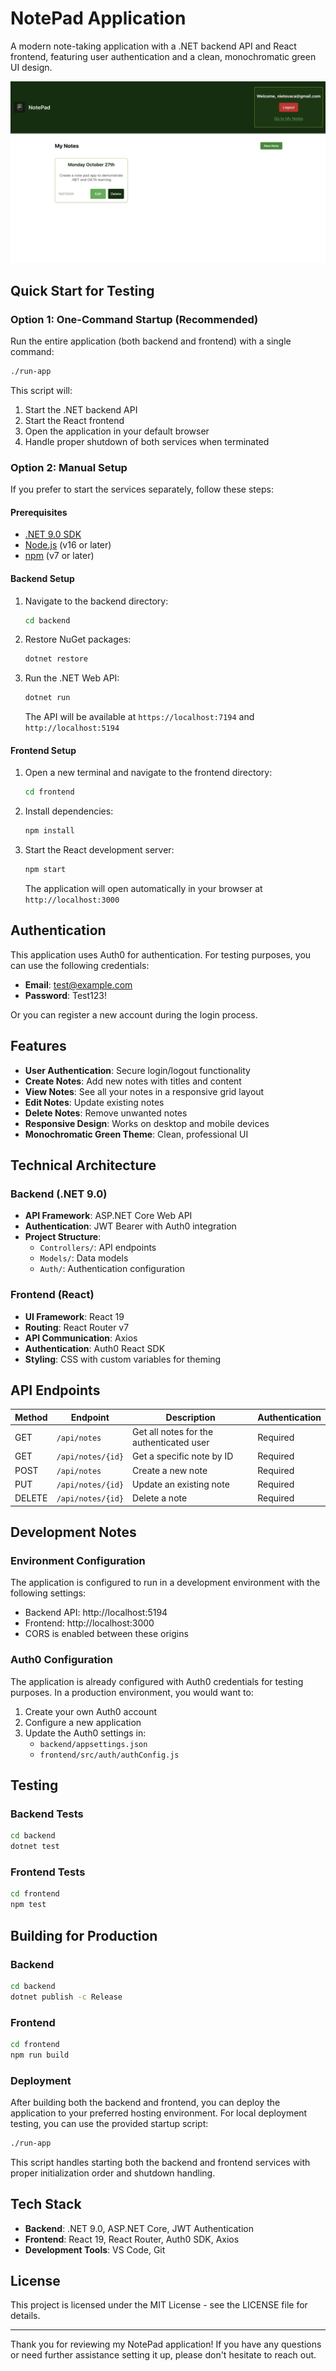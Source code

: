 # NotePad Application

A modern note-taking application with a .NET backend API and React frontend, featuring user authentication and a clean, monochromatic green UI design.

![NotePad App](/frontend/public/notepad-screenshot.png)

## Quick Start for Testing

### Option 1: One-Command Startup (Recommended)

Run the entire application (both backend and frontend) with a single command:

```bash
./run-app
```

This script will:
1. Start the .NET backend API
2. Start the React frontend
3. Open the application in your default browser
4. Handle proper shutdown of both services when terminated

### Option 2: Manual Setup

If you prefer to start the services separately, follow these steps:

#### Prerequisites

- [.NET 9.0 SDK](https://dotnet.microsoft.com/download/dotnet/9.0)
- [Node.js](https://nodejs.org/) (v16 or later)
- [npm](https://www.npmjs.com/) (v7 or later)

#### Backend Setup

1. Navigate to the backend directory:

   ```bash
   cd backend
   ```

2. Restore NuGet packages:

   ```bash
   dotnet restore
   ```

3. Run the .NET Web API:
   ```bash
   dotnet run
   ```
   The API will be available at `https://localhost:7194` and `http://localhost:5194`

#### Frontend Setup

1. Open a new terminal and navigate to the frontend directory:

   ```bash
   cd frontend
   ```

2. Install dependencies:

   ```bash
   npm install
   ```

3. Start the React development server:
   ```bash
   npm start
   ```
   The application will open automatically in your browser at `http://localhost:3000`

## Authentication

This application uses Auth0 for authentication. For testing purposes, you can use the following credentials:

- **Email**: test@example.com
- **Password**: Test123!

Or you can register a new account during the login process.

## Features

- **User Authentication**: Secure login/logout functionality
- **Create Notes**: Add new notes with titles and content
- **View Notes**: See all your notes in a responsive grid layout
- **Edit Notes**: Update existing notes
- **Delete Notes**: Remove unwanted notes
- **Responsive Design**: Works on desktop and mobile devices
- **Monochromatic Green Theme**: Clean, professional UI

## Technical Architecture

### Backend (.NET 9.0)

- **API Framework**: ASP.NET Core Web API
- **Authentication**: JWT Bearer with Auth0 integration
- **Project Structure**:
  - `Controllers/`: API endpoints
  - `Models/`: Data models
  - `Auth/`: Authentication configuration

### Frontend (React)

- **UI Framework**: React 19
- **Routing**: React Router v7
- **API Communication**: Axios
- **Authentication**: Auth0 React SDK
- **Styling**: CSS with custom variables for theming

## API Endpoints

| Method | Endpoint          | Description                              | Authentication |
| ------ | ----------------- | ---------------------------------------- | -------------- |
| GET    | `/api/notes`      | Get all notes for the authenticated user | Required       |
| GET    | `/api/notes/{id}` | Get a specific note by ID                | Required       |
| POST   | `/api/notes`      | Create a new note                        | Required       |
| PUT    | `/api/notes/{id}` | Update an existing note                  | Required       |
| DELETE | `/api/notes/{id}` | Delete a note                            | Required       |

## Development Notes

### Environment Configuration

The application is configured to run in a development environment with the following settings:

- Backend API: http://localhost:5194
- Frontend: http://localhost:3000
- CORS is enabled between these origins

### Auth0 Configuration

The application is already configured with Auth0 credentials for testing purposes. In a production environment, you would want to:

1. Create your own Auth0 account
2. Configure a new application
3. Update the Auth0 settings in:
   - `backend/appsettings.json`
   - `frontend/src/auth/authConfig.js`

## Testing

### Backend Tests

```bash
cd backend
dotnet test
```

### Frontend Tests

```bash
cd frontend
npm test
```

## Building for Production

### Backend

```bash
cd backend
dotnet publish -c Release
```

### Frontend

```bash
cd frontend
npm run build
```

### Deployment

After building both the backend and frontend, you can deploy the application to your preferred hosting environment. For local deployment testing, you can use the provided startup script:

```bash
./run-app
```

This script handles starting both the backend and frontend services with proper initialization order and shutdown handling.

## Tech Stack

- **Backend**: .NET 9.0, ASP.NET Core, JWT Authentication
- **Frontend**: React 19, React Router, Auth0 SDK, Axios
- **Development Tools**: VS Code, Git

## License

This project is licensed under the MIT License - see the LICENSE file for details.

---

Thank you for reviewing my NotePad application! If you have any questions or need further assistance setting it up, please don't hesitate to reach out.
